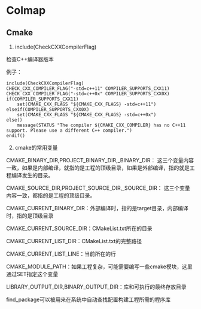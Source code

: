 # Colmap

## Cmake

1. include(CheckCXXCompilerFlag)

检查C++编译器版本

例子：

    include(CheckCXXCompilerFlag)
    CHECK_CXX_COMPILER_FLAG("-std=c++11" COMPILER_SUPPORTS_CXX11)
    CHECK_CXX_COMPILER_FLAG("-std=c++0x" COMPILER_SUPPORTS_CXX0X)
    if(COMPILER_SUPPORTS_CXX11)
        set(CMAKE_CXX_FLAGS "${CMAKE_CXX_FLAGS} -std=c++11")
    elseif(COMPILER_SUPPORTS_CXX0X)
        set(CMAKE_CXX_FLAGS "${CMAKE_CXX_FLAGS} -std=c++0x")
    else()
        message(STATUS "The compiler ${CMAKE_CXX_COMPILER} has no C++11 support. Please use a different C++ compiler.")
    endif()
   
2. cmake的常用变量
 
CMAKE\_BINARY\_DIR,PROJECT\_BINARY\_DIR,\_BINARY\_DIR：
这三个变量内容一致，如果是内部编译，就指的是工程的顶级目录，如果是外部编译，指的就是工程编译发生的目录。

CMAKE\_SOURCE\_DIR,PROJECT\_SOURCE\_DIR,\_SOURCE\_DIR：
这三个变量内容一致，都指的是工程的顶级目录。

CMAKE\_CURRENT\_BINARY\_DIR：外部编译时，指的是target目录，内部编译时，指的是顶级目录

CMAKE\_CURRENT\_SOURCE\_DIR：CMakeList.txt所在的目录

CMAKE\_CURRENT\_LIST\_DIR：CMakeList.txt的完整路径

CMAKE\_CURRENT\_LIST\_LINE：当前所在的行

CMAKE\_MODULE\_PATH：如果工程复杂，可能需要编写一些cmake模块，这里通过SET指定这个变量

LIBRARY\_OUTPUT\_DIR,BINARY\_OUTPUT\_DIR：库和可执行的最终存放目录

find_package可以被用来在系统中自动查找配置构建工程所需的程序库